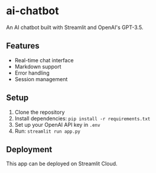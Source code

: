 # ai-chatbot
An AI chatbot built with Streamlit and OpenAI's GPT-3.5.

## Features
- Real-time chat interface
- Markdown support
- Error handling
- Session management

## Setup
1. Clone the repository
2. Install dependencies: `pip install -r requirements.txt`
3. Set up your OpenAI API key in `.env`
4. Run: `streamlit run app.py`

## Deployment
This app can be deployed on Streamlit Cloud.
